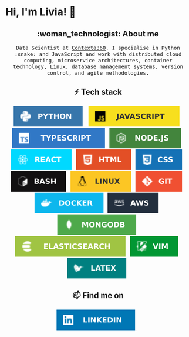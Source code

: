 # Hi, I'm Livia! 👋

<h2
  align='center'
>
  :woman_technologist: About me
</h2>
<p
  align='center'
>
  <samp>
    Data Scientist at <a href='https://contexta360.com/'>Contexta360</a>. I specialise in Python :snake: and JavaScript and work with distributed cloud computing, microservice    
    architectures, container technology, Linux, database management systems, version control, and agile methodologies.
  </samp>
</p>

<h2
  align='center'
>
  ⚡ Tech stack
</h2>
<p
  align='center'
>
  <img src='badges/python.svg' />&nbsp;&nbsp;&nbsp;
  <img src='badges/javascript.svg' />&nbsp;&nbsp;
  <img src='badges/typescript.svg' />&nbsp;&nbsp;
  <img src='badges/nodejs.svg' />&nbsp;&nbsp;
  <img src='badges/react.svg' />&nbsp;&nbsp;
  <img src='badges/html.svg' />&nbsp;&nbsp;
  <img src='badges/css.svg' />&nbsp;&nbsp;
  <img src='badges/bash.svg' />&nbsp;&nbsp;
  <img src='badges/linux.svg' />&nbsp;&nbsp;
  <img src='badges/git.svg' />&nbsp;&nbsp;
  <img src='badges/docker.svg' />&nbsp;&nbsp;
  <img src='badges/aws.svg' />&nbsp;&nbsp;
  <img src='badges/mongodb.svg' />&nbsp;&nbsp;
  <img src='badges/elasticsearch.svg' />&nbsp;&nbsp;
  <img src='badges/vim.svg' />&nbsp;&nbsp;
  <img src='badges/latex.svg' />&nbsp;&nbsp;
</p>

<h2
  align='center'
>
  📫 Find me on
</h2>
<p
  align='center'
>
  <a
    href='https://www.linkedin.com/in/liviakuhn/'
  >
    <img
      src='badges/linkedin.svg'
    >
  </a>
  &nbsp;&nbsp;
</p>

